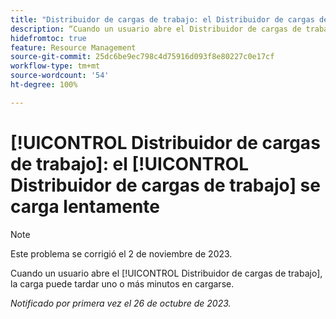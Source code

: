 ```yaml
---
title: "Distribuidor de cargas de trabajo: el Distribuidor de cargas de trabajo se carga lentamente"
description: “Cuando un usuario abre el Distribuidor de cargas de trabajo, la carga puede tardar uno o más minutos en completarse”.
hidefromtoc: true
feature: Resource Management
source-git-commit: 25dc6be9ec798c4d75916d093f8e80227c0e17cf
workflow-type: tm+mt
source-wordcount: '54'
ht-degree: 100%

---
```



# [!UICONTROL Distribuidor de cargas de trabajo]: el [!UICONTROL Distribuidor de cargas de trabajo] se carga lentamente

>[!NOTE]
>
>Este problema se corrigió el 2 de noviembre de 2023.

Cuando un usuario abre el [!UICONTROL Distribuidor de cargas de trabajo], la carga puede tardar uno o más minutos en cargarse.

_Notificado por primera vez el 26 de octubre de 2023._
